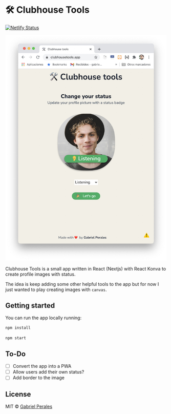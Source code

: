 # 🛠 Clubhouse Tools

[![Netlify Status](https://api.netlify.com/api/v1/badges/e4c807e6-dafe-4bb9-8098-a86c72e526ed/deploy-status)](https://app.netlify.com/sites/clubhousetools/deploys)

![Clubhouse tools screenshot](.github/clubhouse.jpg)

Clubhouse Tools is a small app written in React (Nextjs) with React Konva to create profile images with status. 

The idea is keep adding some other helpful tools to the app but for now I just wanted to play creating images with `canvas`.

## Getting started

You can run the app locally running:

```
npm install

npm start
```


## To-Do

- [ ] Convert the app into a PWA
- [ ] Allow users add their own status?
- [ ] Add border to the image

## License

MIT © [Gabriel Perales](https://github.com/gabrielperales)
